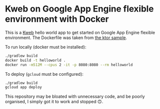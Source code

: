 # Kweb on Google App Engine flexible environment with Docker

This is a [Kweb](https://github.com/kwebio/kweb-core) hello world app to get started on Google App Engine
flexible environment. The Dockerfile was taken from [the ktor sample](https://ktor.io/quickstart/quickstart/docker.html).

To run locally (docker must be installed):
```bash
./gradlew build
docker build -t helloworld .
docker run -m512M --cpus 2 -it -p 8080:8080 --rm helloworld
```

To deploy (`gcloud` must be configured):
```bash
./gradlew build
gcloud app deploy
```

This repository may be bloated with unnecessary code, and be poorly organised, I simply got it to work and stopped 🙃.
